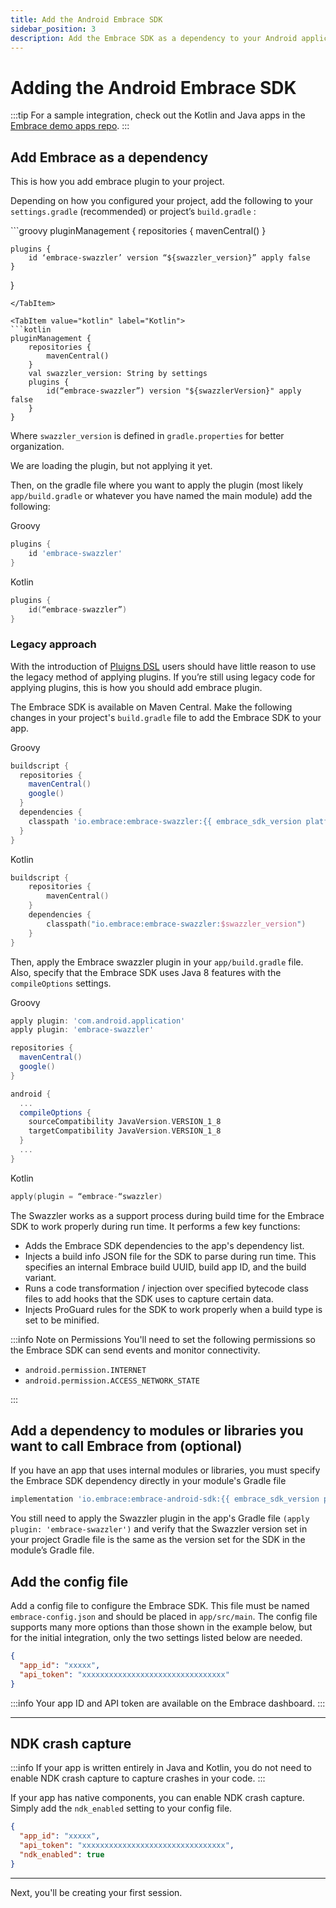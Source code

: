 ```yaml
---
title: Add the Android Embrace SDK
sidebar_position: 3
description: Add the Embrace SDK as a dependency to your Android application
---
```


# Adding the Android Embrace SDK

:::tip
For a sample integration, check out the Kotlin and Java apps in the <a href="https://github.com/embrace-io/embrace-demo-apps/tree/master/android" target="_blank">Embrace demo apps repo</a>.
:::

## Add Embrace as a dependency

This is how you add embrace plugin to your project.

Depending on how you configured your project, add the following to your `settings.gradle` (recommended) or project’s `build.gradle` :

<Tabs groupId="android-language" queryString="android-language">
<TabItem value="groovy" label="Groovy">
```groovy
pluginManagement {
    repositories {
        mavenCentral()
    }

    plugins {
        id ‘embrace-swazzler’ version “${swazzler_version}” apply false
    }
}
```
</TabItem>

<TabItem value="kotlin" label="Kotlin">
```kotlin
pluginManagement {
    repositories {
        mavenCentral()
    }
    val swazzler_version: String by settings
    plugins {
        id(“embrace-swazzler”) version "${swazzlerVersion}" apply false
    }
}
```
</TabItem>
</Tabs>

Where `swazzler_version` is defined in `gradle.properties` for better organization.

We are loading the plugin, but not applying it yet.

Then, on the gradle file where you want to apply the plugin (most likely `app/build.gradle` or whatever you have named the main module) add the following:

Groovy
```groovy
plugins {
    id 'embrace-swazzler'
}
```

Kotlin
```kotlin
plugins {
    id(“embrace-swazzler”)
}
```

### Legacy approach

With the introduction of <a href="https://docs.gradle.org/current/userguide/plugins.html#sec:plugins_block" target="_blank">Pluigns DSL</a> users should have little reason to use the legacy method of applying plugins. 
If you’re still using legacy code for applying plugins, this is how you should add embrace plugin.

The Embrace SDK is available on Maven Central. Make the following changes in your
project's `build.gradle` file to add the Embrace SDK to your app.

Groovy
```groovy
buildscript {
  repositories {
    mavenCentral()
    google()
  }
  dependencies {
    classpath 'io.embrace:embrace-swazzler:{{ embrace_sdk_version platform="android" }}'
  }
}
```

Kotlin
```kotlin
buildscript {
    repositories {
        mavenCentral()
    }
    dependencies {
        classpath("io.embrace:embrace-swazzler:$swazzler_version")
    }
}
```

Then, apply the Embrace swazzler plugin in your `app/build.gradle` file. Also, specify that the Embrace SDK uses Java 8 features with the `compileOptions` settings.

Groovy
```groovy
apply plugin: 'com.android.application'
apply plugin: 'embrace-swazzler'

repositories {
  mavenCentral()
  google()
}

android {
  ...
  compileOptions {
    sourceCompatibility JavaVersion.VERSION_1_8
    targetCompatibility JavaVersion.VERSION_1_8
  }
  ...
}
```

Kotlin
```kotlin
apply(plugin = “embrace-“swazzler)
```

The Swazzler works as a support process during build time for the Embrace SDK to work properly during run time. It performs a few key functions:
* Adds the Embrace SDK dependencies to the app's dependency list.
* Injects a build info JSON file for the SDK to parse during run time. This specifies an internal Embrace build UUID, build app ID, and the build variant.
* Runs a code transformation / injection over specified bytecode class files to add hooks that the SDK uses to capture certain data.
* Injects ProGuard rules for the SDK to work properly when a build type is set to be minified.

:::info Note on Permissions
You'll need to set the following permissions so the Embrace SDK can send events and monitor connectivity. 

* `android.permission.INTERNET`
* `android.permission.ACCESS_NETWORK_STATE`

:::

## Add a dependency to modules or libraries you want to call Embrace from (optional)

If you have an app that uses internal modules or libraries, you must specify the Embrace SDK dependency directly in your module's Gradle file

```groovy
implementation 'io.embrace:embrace-android-sdk:{{ embrace_sdk_version platform="android" }}'
```

You still need to apply the Swazzler plugin in the app's Gradle file `(apply plugin: 'embrace-swazzler')` and verify that the Swazzler version set in your project Gradle file is the same as the version set for the SDK in the module’s Gradle file.

## Add the config file

Add a config file to configure the Embrace SDK. This file must be named `embrace-config.json` and should be placed in `app/src/main`. The config file supports many more options than those shown in the example below, but for the initial integration, only the two settings listed below are needed.

```json
{
  "app_id": "xxxxx",
  "api_token": "xxxxxxxxxxxxxxxxxxxxxxxxxxxxxxxx"
}
```

:::info
Your app ID and API token are available on the Embrace dashboard.
:::

---

## NDK crash capture

:::info
If your app is written entirely in Java and Kotlin, you do not need to enable NDK crash capture to capture crashes in your code.
:::

If your app has native components, you can enable NDK crash capture. Simply add the `ndk_enabled` setting to your config file.

```json
{
  "app_id": "xxxxx",
  "api_token": "xxxxxxxxxxxxxxxxxxxxxxxxxxxxxxxx",
  "ndk_enabled": true
}
```

---

Next, you'll be creating your first session.

